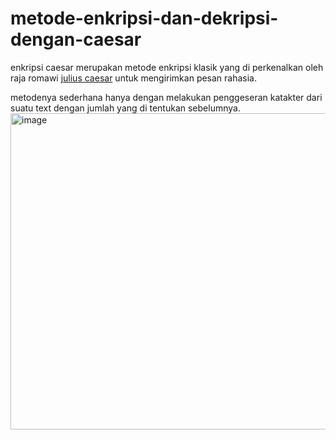# metode-enkripsi-dan-dekripsi-dengan-caesar

enkripsi caesar merupakan metode enkripsi klasik yang di perkenalkan oleh raja romawi [julius caesar](https://id.wikipedia.org/wiki/Yulius_Kaisar) untuk mengirimkan pesan rahasia.

metodenya sederhana hanya dengan melakukan penggeseran katakter dari suatu text dengan jumlah yang di tentukan sebelumnya. 
<img width="1200" height="506" alt="image" src="https://github.com/user-attachments/assets/2c2e68ed-4b3d-4f4b-9d6e-911251bb1018" />



